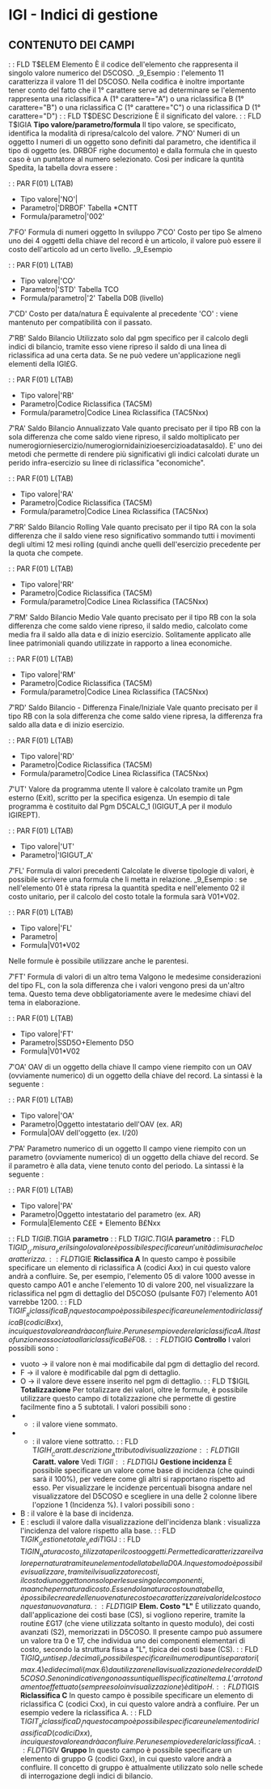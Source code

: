 # IGI - Indici di gestione
## CONTENUTO DEI CAMPI
 :  : FLD T$ELEM Elemento
È il codice dell'elemento che rappresenta il singolo valore numerico del D5COSO.
_9_Esempio :  l'elemento 11 caratterizza il valore 11 del D5COSO.
Nella codifica è inoltre importante tener conto del fatto che il 1° carattere serve ad determinare se l'elemento rappresenta una riclassifica A (1° carattere="A") o una riclassifica B (1° carattere="B") o una riclassifica C (1° carattere="C") o una riclassifica D (1° carattere="D")
 :  : FLD T$DESC Descrizione
È il significato del valore.
 :  : FLD T$IGIA __Tipo valore/parametro/formula__
Il tipo valore, se specificato, identifica la modalità di ripresa/calcolo del valore.
_7_'NO' Numeri di un oggetto
I numeri di un oggetto sono definiti dal parametro, che identifica  il tipo di oggetto (es. DRBOF righe documento) e dalla formula che in questo caso è un puntatore al numero selezionato. Così per indicare la quntità Spedita, la tabella dovra essere  : 

 :  : PAR F(01) L(TAB)
- Tipo valore|'NO'|
- Parametro|'DRBOF' Tabella *CNTT
- Formula/parametro|'002'


_7_'FO' Formula di numeri oggetto
In sviluppo
_7_'CO' Costo per tipo
Se almeno uno dei 4 oggetti della chiave del record è un articolo, il valore può essere il costo dell'articolo ad un certo livello.
_9_Esempio

 :  : PAR F(01) L(TAB)
- Tipo valore|'CO'
- Parametro|'STD' Tabella TCO
- Formula/parametro|'2'   Tabella D0B (livello)


_7_'CD' Costo per data/natura
È equivalente al precedente 'CO' :  viene mantenuto per compatibilità con il passato.

_7_'RB' Saldo Bilancio
Utilizzato solo dal pgm specifico per il calcolo degli indici di bilancio, tramite esso viene ripreso il saldo di una linea di riclassifica ad una certa data.
Se ne può vedere un'applicazione negli elementi della IGI£G.

 :  : PAR F(01) L(TAB)
- Tipo valore|'RB'
- Parametro|Codice Riclassifica (TAC5M)
- Formula/parametro|Codice Linea Riclassifica (TAC5Nxx)


_7_'RA' Saldo Bilancio Annualizzato
Vale quanto precisato per il tipo RB con la sola differenza che come saldo viene ripreso, il saldo moltiplicato per numerogiorniesercizio/numerogiornidainizioesercizioadatasaldo).
E' uno dei metodi che permette di rendere più significativi gli indici calcolati durate un perido infra-esercizio su linee di riclassifica "economiche".

 :  : PAR F(01) L(TAB)
- Tipo valore|'RA'
- Parametro|Codice Riclassifica (TAC5M)
- Formula/parametro|Codice Linea Riclassifica (TAC5Nxx)


_7_'RR' Saldo Bilancio Rolling
Vale quanto precisato per il tipo RA con la sola differenza che il saldo viene reso significativo sommando tutti i movimenti degli ultimi 12 mesi rolling (quindi anche quelli dell'esercizio precedente per la quota che compete.

 :  : PAR F(01) L(TAB)
- Tipo valore|'RR'
- Parametro|Codice Riclassifica (TAC5M)
- Formula/parametro|Codice Linea Riclassifica (TAC5Nxx)


_7_'RM' Saldo Bilancio Medio
Vale quanto precisato per il tipo RB con la sola differenza che come saldo viene ripreso, il saldo medio, calcolato come media fra il saldo alla data e di inizio esercizio.
Solitamente applicato alle linee patrimoniali quando utilizzate in rapporto a linea economiche.

 :  : PAR F(01) L(TAB)
- Tipo valore|'RM'
- Parametro|Codice Riclassifica (TAC5M)
- Formula/parametro|Codice Linea Riclassifica (TAC5Nxx)


_7_'RD' Saldo Bilancio - Differenza Finale/Iniziale
Vale quanto precisato per il tipo RB con la sola differenza che come saldo viene ripresa, la differenza fra saldo alla data e di inizio esercizio.

 :  : PAR F(01) L(TAB)
- Tipo valore|'RD'
- Parametro|Codice Riclassifica (TAC5M)
- Formula/parametro|Codice Linea Riclassifica (TAC5Nxx)


_7_'UT' Valore da programma utente
Il valore è calcolato tramite un Pgm esterno (Exit), scritto per la specifica esigenza. Un esempio di tale programma è costituito dal Pgm D5CALC_1 (IGIGUT_A per il modulo IGIREPT).

 :  : PAR F(01) L(TAB)
- Tipo valore|'UT'
- Parametro|'IGIGUT_A'


_7_'FL' Formula di valori precedenti
Calcolate le diverse tipologie di valori, è possibile scrivere una formula che li metta in relazione.
_9_Esempio :  se nell'elemento 01 è stata ripresa la quantità spedita e nell'elemento 02 il costo unitario, per il calcolo del
costo totale la formula sarà V01*V02.

 :  : PAR F(01) L(TAB)
- Tipo valore|'FL'
- Parametro|
- Formula|V01*V02

Nelle formule è possibile utilizzare anche le parentesi.

_7_'FT' Formula di valori di un altro tema
Valgono le medesime considerazioni del tipo FL, con la sola differenza che i valori vengono presi da un'altro tema. Questo tema deve obbligatoriamente avere le medesime chiavi del tema in elaborazione.

 :  : PAR F(01) L(TAB)
- Tipo valore|'FT'
- Parametro|SSD5O+Elemento D5O
- Formula|V01*V02


_7_'OA' OAV di un oggetto della chiave
Il campo viene riempito con un OAV (ovviamente numerico) di un oggetto della chiave del record. La sintassi è la seguente : 

 :  : PAR F(01) L(TAB)
- Tipo valore|'OA'
- Parametro|Oggetto intestatario dell'OAV (ex. AR)
- Formula|OAV dell'oggetto (ex. I/20)


_7_'PA' Parametro numerico di un oggetto
Il campo viene riempito con un parametro (ovviamente numerico) di un oggetto della chiave del record. Se il parametro è alla data, viene tenuto conto del periodo. La sintassi è la seguente : 

 :  : PAR F(01) L(TAB)
- Tipo valore|'PA'
- Parametro|Oggetto intestatario del parametro (ex. AR)
- Formula|Elemento C£E + Elemento B£Nxx


 :  : FLD T$IGIB.T$IGIA __parametro__
 :  : FLD T$IGIC.T$IGIA __parametro__
 :  : FLD T$IGID __U.misura__
Per il singolo valore è possibile specificare un'unità di misura che lo caratterizza.
 :  : FLD T$IGIE __Riclassifica A__
In questo campo è possibile specificare un elemento di riclassifica A (codici Axx) in cui questo valore andrà a confluire. Se, per esempio, l'elemento 05 di valore 1000 avesse in questo campo A01 e anche l'elemento 10 di valore 200, nel visualizzare la riclassifica nel pgm di dettaglio del D5COSO (pulsante F07) l'elemento A01 varrebbe 1200.
 :  : FLD T$IGIF __Riclassifica B__
In questo campo è possibile specificare un elemento di riclassifica B (codici Bxx), in cui questo valore andrà a confluire. Per un esempio vedere la riclassifica A. Il tasto funzione associato alla riclassifica B è F08.
 :  : FLD T$IGIG __Controllo__
I valori possibili sono : 
- vuoto -> il valore non è mai modificabile dal pgm di dettaglio del record.
- F -> il valore è modificabile dal pgm di dettaglio.
- O -> il valore deve essere inserito nel pgm di dettaglio.
 :  : FLD T$IGIL __Totalizzazione__
Per totalizzare dei valori, oltre le formule, è possibile utilizzare questo campo di totalizzazione che permette di gestire facilmente fino a 5 subtotali. I valori possibili sono : 
- +  :  il valore viene sommato.
- -  :  il valore viene sottratto.
 :  : FLD T$IGIH __Caratt. descrizione__
Attributo di visualizzazione
 :  : FLD T$IGII __Caratt. valore__
Vedi T$IGII
 :  : FLD T$IGIJ __Gestione incidenza__
È possibile specificare un valore come base di incidenza (che quindi sarà il 100%), per vedere come gli altri si rapportano rispetto ad esso. Per visualizzare le incidenze percentuali bisogna andare nel visualizzatore del D5COSO e scegliere in una delle 2 colonne libere l'opzione 1 (Incidenza %).
I valori possibili sono : 
- B :  il valore è la base di incidenza.
- E :  escludi il valore dalla visualizzazione dell'incidenza blank :  visualizza l'incidenza del valore rispetto alla base.
 :  : FLD T$IGIK __Gestione totale__
Vedi T$IGIJ
 :  : FLD T$IGIN __Natura costo__
Utilizzata per il costo oggetti. Permette di caratterizzare il valore per natura tramite un elemento della tabella D0A.
In questo modo è possibile visualizzare, tramite il visualizzatore costi, il costo di un oggetto non solo per le sue singole componenti, ma anche per natura di costo. Essendo la natura costo una tabella, è possibile creare delle nuove nature costo e caratterizzare i valori del costo con questa nuova natura.
 :  : FLD T$IGIP __Elem. Costo "L"__
È utilizzato quando, dall'applicazione dei costi base (CS), si vogliono reperire, tramite la routine £G17 (che viene utilizzata soltanto in questo modulo), dei costi avanzati (S2), memorizzati in D5COSO.
Il presente campo può assumere un valore tra  0 e 17, che individua uno dei componenti elementari di costo, secondo la struttura fissa a "L", tipica dei costi base (CS).
 :  : FLD T$IGIQ __Punti sep./decimali__
È possibile specificare il numero di punti separatori (max. 4) e di decimali (max. 6) da utilizzare nella visualizzazione del record del D5COSO.
Se non indicati vengono assunti quelli specificati nel tema.
L'arrotondamento effettuato (sempre e solo in visualizzazione) è di tipo H.
 :  : FLD T$IGIS __Riclassifica C__
In questo campo è possibile specificare un elemento di riclassifica C (codici Cxx), in cui questo valore andrà a confluire. Per un esempio vedere la riclassifica A.
 :  : FLD T$IGIT __Riclassifica D__
In questo campo è possibile specificare un elemento di riclassifica D (codici Dxx), in cui questo valore andrà a confluire. Per un esempio vedere la riclassifica A.
 :  : FLD T$IGIV __Gruppo__
In questo campo è possibile specificare un elemento di gruppo G (codici Gxx), in cui questo valore andrà a confluire. Il concetto di gruppo è attualmente utilizzato solo nelle schede di interrogazione degli indici di bilancio.

